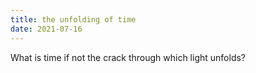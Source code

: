 ```yaml
---
title: the unfolding of time
date: 2021-07-16
---
```


What is time if not the crack through which light unfolds?